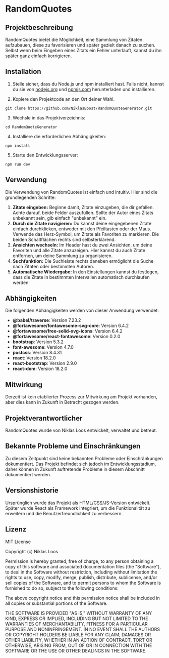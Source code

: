 # RandomQuotes

## Projektbeschreibung

RandomQuotes bietet die Möglichkeit, eine Sammlung von Zitaten aufzubauen, diese zu favorisieren und später gezielt danach zu suchen. Selbst wenn beim Eingeben eines Zitats ein Fehler unterläuft, kannst du ihn später ganz einfach korrigieren.

## Installation

1. Stelle sicher, dass du Node.js und npm installiert hast. Falls nicht, kannst du sie von [nodejs.org](https://nodejs.org/en) und [npmjs.com](https://www.npmjs.com/) herunterladen und installieren.

2. Kopiere den Projektcode an den Ort deiner Wahl.

`git clone https://github.com/NiklasBoost/RandomQuoteGenerator.git`


3. Wechsle in das Projektverzeichnis:

`cd RandomQuoteGenerator`


4. Installiere die erforderlichen Abhängigkeiten:

`npm install`

5. Starte den Entwicklungsserver:

`npm run dev`

## Verwendung

Die Verwendung von RandomQuotes ist einfach und intuitiv. Hier sind die grundlegenden Schritte:

1. **Zitate eingeben:** Beginne damit, Zitate einzugeben, die dir gefallen. Achte darauf, beide Felder auszufüllen. Sollte der Autor eines Zitats unbekannt sein, gib einfach "unbekannt" ein.
2. **Durch die Zitate navigieren:** Du kannst deine eingegebenen Zitate einfach durchklicken, entweder mit den Pfeiltasten oder der Maus. Verwende das Herz-Symbol, um Zitate als Favoriten zu markieren. Die beiden Schaltflächen rechts sind selbsterklärend.
3. **Ansichten wechseln:** Im Header hast du zwei Ansichten, um deine Favoriten und alle Zitate anzuzeigen. Hier kannst du auch Zitate entfernen, um deine Sammlung zu organisieren.
4. **Suchfunktion:** Die Suchleiste rechts daneben ermöglicht die Suche nach Zitaten oder bestimmten Autoren.
5. **Automatische Wiedergabe:** In den Einstellungen kannst du festlegen, dass die Zitate in bestimmten Intervallen automatisch durchlaufen werden.

## Abhängigkeiten

Die folgenden Abhängigkeiten werden von dieser Anwendung verwendet:

- **@babel/traverse**: Version 7.23.2
- **@fortawesome/fontawesome-svg-core**: Version 6.4.2
- **@fortawesome/free-solid-svg-icons**: Version 6.4.2
- **@fortawesome/react-fontawesome**: Version 0.2.0
- **bootstrap**: Version 5.3.2
- **font-awesome**: Version 4.7.0
- **postcss**: Version 8.4.31
- **react**: Version 18.2.0
- **react-bootstrap**: Version 2.9.0
- **react-dom**: Version 18.2.0

## Mitwirkung

Derzeit ist kein etablierter Prozess zur Mitwirkung am Projekt vorhanden, aber dies kann in Zukunft in Betracht gezogen werden.

## Projektverantwortlicher

RandomQuotes wurde von Niklas Loos entwickelt, verwaltet und betreut.

## Bekannte Probleme und Einschränkungen

Zu diesem Zeitpunkt sind keine bekannten Probleme oder Einschränkungen dokumentiert. Das Projekt befindet sich jedoch im Entwicklungsstadium, daher können in Zukunft auftretende Probleme in diesem Abschnitt dokumentiert werden.

## Versionshistorie

Ursprünglich wurde das Projekt als HTML/CSS/JS-Version entwickelt. Später wurde React als Framework integriert, um die Funktionalität zu erweitern und die Benutzerfreundlichkeit zu verbessern.

## Lizenz

MIT License

Copyright (c) Niklas Loos

Permission is hereby granted, free of charge, to any person obtaining a copy of this software and associated documentation files (the "Software"), to deal in the Software without restriction, including without limitation the rights to use, copy, modify, merge, publish, distribute, sublicense, and/or sell copies of the Software, and to permit persons to whom the Software is furnished to do so, subject to the following conditions:

The above copyright notice and this permission notice shall be included in all copies or substantial portions of the Software.

THE SOFTWARE IS PROVIDED "AS IS," WITHOUT WARRANTY OF ANY KIND, EXPRESS OR IMPLIED, INCLUDING BUT NOT LIMITED TO THE WARRANTIES OF MERCHANTABILITY, FITNESS FOR A PARTICULAR PURPOSE AND NONINFRINGEMENT. IN NO EVENT SHALL THE AUTHORS OR COPYRIGHT HOLDERS BE LIABLE FOR ANY CLAIM, DAMAGES OR OTHER LIABILITY, WHETHER IN AN ACTION OF CONTRACT, TORT OR OTHERWISE, ARISING FROM, OUT OF OR IN CONNECTION WITH THE SOFTWARE OR THE USE OR OTHER DEALINGS IN THE SOFTWARE.